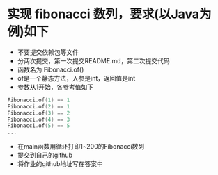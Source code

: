 # 实现 fibonacci 数列，要求(以Java为例)如下
- 不要提交依赖包等文件
- 分两次提交，第一次提交README.md，第二次提交代码
- 函数名为 Fibonacci.of()
- of是一个静态方法，入参是int，返回值是int
- 参数从1开始，各参考值如下


```cpp
Fibonacci.of(1) == 1
Fibonacci.of(2) == 1
Fibonacci.of(3) == 2
Fibonacci.of(4) == 3
Fibonacci.of(5) == 5
...
```

- 在main函数用循环打印1~200的Fibonacci数列
- 提交到自己的github
- 将作业的github地址写在答案中